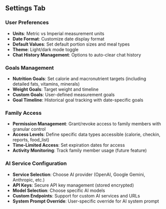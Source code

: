 ## Settings Tab
### User Preferences
- **Units**: Metric vs Imperial measurement units
- **Date Format**: Customize date display format
- **Default Values**: Set default portion sizes and meal types
- **Theme**: Light/dark mode toggle
- **Chat History Management**: Options to auto-clear chat history

### Goals Management
- **Nutrition Goals**: Set calorie and macronutrient targets (including detailed fats, vitamins, minerals)
- **Weight Goals**: Target weight and timeline
- **Custom Goals**: User-defined measurement goals
- **Goal Timeline**: Historical goal tracking with date-specific goals

### Family Access
- **Permission Management**: Grant/revoke access to family members with granular control
- **Access Levels**: Define specific data types accessible (calorie, checkin, reports, food_list)
- **Time-Limited Access**: Set expiration dates for access
- **Activity Monitoring**: Track family member usage (future feature)

### AI Service Configuration
- **Service Selection**: Choose AI provider (OpenAI, Google Gemini, Anthropic, etc.)
- **API Keys**: Secure API key management (stored encrypted)
- **Model Selection**: Choose specific AI models
- **Custom Endpoints**: Support for custom AI services and URLs
- **System Prompt Override**: User-specific override for AI system prompt